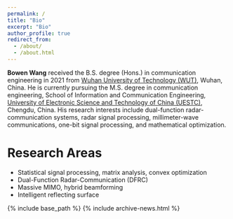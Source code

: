 ```yaml
---
permalink: /
title: "Bio"
excerpt: "Bio"
author_profile: true
redirect_from: 
  - /about/
  - /about.html
---
```


**Bowen Wang** received the B.S. degree (Hons.) in communication engineering in 2021 from [Wuhan University of Technology (WUT)](http://english.whut.edu.cn/), Wuhan, China. He is currently pursuing the M.S. degree in communication engineering, School of Information and Communication Engineering, [University of Electronic Science and Technology of China (UESTC)](https://en.uestc.edu.cn/), Chengdu, China. His research interests include dual-function radar-communication systems, radar signal processing, millimeter-wave communications, one-bit signal processing, and mathematical optimization.

# Research Areas

- Statistical signal processing, matrix analysis, convex optimization
- Dual-Function Radar-Communication (DFRC)
- Massive MIMO, hybrid beamforming
- Intelligent reflecting surface

<nbsp>

{% include base_path %}
{% include archive-news.html %}



<script type='text/javascript' id='clustrmaps' src='//cdn.clustrmaps.com/map_v2.js?cl=080808&w=300&t=n&d=UBl-dGg0XNZGFT8Tr7JTWKuKTyNgMEfkn57t2o3L5gU&co=ffffff&cmo=3acc3a&cmn=ff5353&ct=808080'></script>